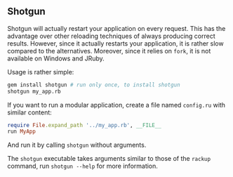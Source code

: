 Shotgun
-------

Shotgun will actually restart your application on every request. This has the
advantage over other reloading techniques of always producing correct results.
However, since it actually restarts your application, it is rather slow
compared to the alternatives. Moreover, since it relies on `fork`, it is not
available on Windows and JRuby.

Usage is rather simple:

```bash
gem install shotgun # run only once, to install shotgun
shotgun my_app.rb
```

If you want to run a modular application, create a file named `config.ru` with
similar content:

```ruby
require File.expand_path '../my_app.rb', __FILE__
run MyApp
```

And run it by calling `shotgun` without arguments.

The `shotgun` executable takes arguments similar to those of the `rackup`
command, run `shotgun --help` for more information.

